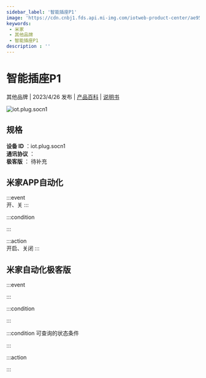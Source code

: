 ```yaml
---
sidebar_label: '智能插座P1'
image: 'https://cdn.cnbj1.fds.api.mi-img.com/iotweb-product-center/ae959abd8df848897b1d86fe6ccffb4a_1680855088746.png?GalaxyAccessKeyId=AKVGLQWBOVIRQ3XLEW&Expires=9223372036854775807&Signature=YYF8FLW7H7qCNybNMqbQh/qvzhw='
keywords: 
 - 米家
 - 其他品牌
 - 智能插座P1
description : ''
---
```

# 智能插座P1

其他品牌 | 2023/4/26 发布 | [产品百科](https://home.mi.com/webapp/content/baike/product/index.html?model=iot.plug.socn1/) | [说明书](https://home.mi.com/views/introduction.html?model=iot.plug.socn1&region=cn)

![iot.plug.socn1](https://cdn.cnbj1.fds.api.mi-img.com/iotweb-product-center/ae959abd8df848897b1d86fe6ccffb4a_1680855088746.png?GalaxyAccessKeyId=AKVGLQWBOVIRQ3XLEW&Expires=9223372036854775807&Signature=YYF8FLW7H7qCNybNMqbQh/qvzhw=)

## 规格  
> 
**设备 ID** ：iot.plug.socn1  
**通讯协议** ：  
**极客版**  ： 待补充 


## 米家APP自动化  

:::event  
开、关
:::

:::condition  

:::

:::action   
开启、关闭
:::

## 米家自动化极客版  

:::event  

:::

:::condition  

:::

:::condition 可查询的状态条件  

:::

:::action  

:::

        

